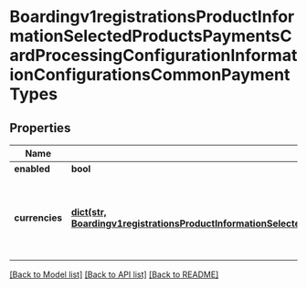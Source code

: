 # Boardingv1registrationsProductInformationSelectedProductsPaymentsCardProcessingConfigurationInformationConfigurationsCommonPaymentTypes

## Properties
Name | Type | Description | Notes
------------ | ------------- | ------------- | -------------
**enabled** | **bool** |  | [optional] 
**currencies** | [**dict(str, Boardingv1registrationsProductInformationSelectedProductsPaymentsCardProcessingConfigurationInformationConfigurationsCommonCurrencies)**](Boardingv1registrationsProductInformationSelectedProductsPaymentsCardProcessingConfigurationInformationConfigurationsCommonCurrencies.md) | Three-character [ISO 4217 ALPHA-3 Standard Currency Codes.](http://apps.cybersource.com/library/documentation/sbc/quickref/currencies.pdf) | [optional] 

[[Back to Model list]](../README.md#documentation-for-models) [[Back to API list]](../README.md#documentation-for-api-endpoints) [[Back to README]](../README.md)


